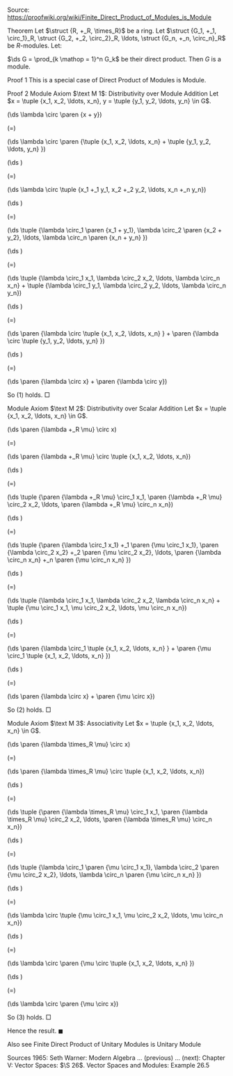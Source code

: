 # 

Source: https://proofwiki.org/wiki/Finite_Direct_Product_of_Modules_is_Module



Theorem
Let $\struct {R, +_R, \times_R}$ be a ring.
Let $\struct {G_1, +_1, \circ_1}_R, \struct {G_2, +_2, \circ_2}_R, \ldots, \struct {G_n, +_n, \circ_n}_R$ be $R$-modules.
Let:

$\ds G = \prod_{k \mathop = 1}^n G_k$
be their direct product.
Then $G$ is a module.


Proof 1
This is a special case of Direct Product of Modules is Module.


Proof 2
Module Axiom $\text M 1$: Distributivity over Module Addition
Let $x = \tuple {x_1, x_2, \ldots, x_n}, y = \tuple {y_1, y_2, \ldots, y_n} \in G$.














\(\ds \lambda \circ \paren {x + y}\)

\(=\)







\(\ds \lambda \circ \paren {\tuple {x_1, x_2, \ldots, x_n} + \tuple {y_1, y_2, \ldots, y_n} }\)




















\(\ds \)

\(=\)







\(\ds \lambda \circ \tuple {x_1 +_1 y_1, x_2 +_2 y_2, \ldots, x_n +_n y_n}\)




















\(\ds \)

\(=\)







\(\ds \tuple {\lambda \circ_1 \paren {x_1 + y_1}, \lambda \circ_2 \paren {x_2 + y_2}, \ldots, \lambda \circ_n \paren {x_n + y_n} }\)




















\(\ds \)

\(=\)







\(\ds \tuple {\lambda \circ_1 x_1, \lambda \circ_2 x_2, \ldots, \lambda \circ_n x_n} + \tuple {\lambda \circ_1 y_1, \lambda \circ_2 y_2, \ldots, \lambda \circ_n y_n}\)




















\(\ds \)

\(=\)







\(\ds \paren {\lambda \circ \tuple {x_1, x_2, \ldots, x_n} } + \paren {\lambda \circ \tuple {y_1, y_2, \ldots, y_n} }\)




















\(\ds \)

\(=\)







\(\ds \paren {\lambda \circ x} + \paren {\lambda \circ y}\)









So $(1)$ holds.
$\Box$


Module Axiom $\text M 2$: Distributivity over Scalar Addition
Let $x = \tuple {x_1, x_2, \ldots, x_n} \in G$.














\(\ds \paren {\lambda +_R \mu} \circ x\)

\(=\)







\(\ds \paren {\lambda +_R \mu} \circ \tuple {x_1, x_2, \ldots, x_n}\)




















\(\ds \)

\(=\)







\(\ds \tuple {\paren {\lambda +_R \mu} \circ_1 x_1, \paren {\lambda +_R \mu} \circ_2 x_2, \ldots, \paren {\lambda +_R \mu} \circ_n x_n}\)




















\(\ds \)

\(=\)







\(\ds \tuple {\paren {\lambda \circ_1 x_1} +_1 \paren {\mu \circ_1 x_1}, \paren {\lambda \circ_2 x_2} +_2 \paren {\mu \circ_2 x_2}, \ldots, \paren {\lambda \circ_n x_n} +_n \paren {\mu \circ_n x_n} }\)




















\(\ds \)

\(=\)







\(\ds \tuple {\lambda \circ_1 x_1, \lambda \circ_2 x_2, \lambda \circ_n x_n} + \tuple {\mu \circ_1 x_1, \mu \circ_2 x_2, \ldots, \mu \circ_n x_n}\)




















\(\ds \)

\(=\)







\(\ds \paren {\lambda \circ_1 \tuple {x_1, x_2, \ldots, x_n} } + \paren {\mu \circ_1 \tuple {x_1, x_2, \ldots, x_n} }\)




















\(\ds \)

\(=\)







\(\ds \paren {\lambda \circ x} + \paren {\mu \circ x}\)









So $(2)$ holds.
$\Box$


Module Axiom $\text M 3$: Associativity
Let $x = \tuple {x_1, x_2, \ldots, x_n} \in G$.














\(\ds \paren {\lambda \times_R \mu} \circ x\)

\(=\)







\(\ds \paren {\lambda \times_R \mu} \circ \tuple {x_1, x_2, \ldots, x_n}\)




















\(\ds \)

\(=\)







\(\ds \tuple {\paren {\lambda \times_R \mu} \circ_1 x_1, \paren {\lambda \times_R \mu} \circ_2 x_2, \ldots, \paren {\lambda \times_R \mu} \circ_n x_n}\)




















\(\ds \)

\(=\)







\(\ds \tuple {\lambda \circ_1 \paren {\mu \circ_1 x_1}, \lambda \circ_2 \paren {\mu \circ_2 x_2}, \ldots, \lambda \circ_n \paren {\mu \circ_n x_n} }\)




















\(\ds \)

\(=\)







\(\ds \lambda \circ \tuple {\mu \circ_1 x_1, \mu \circ_2 x_2, \ldots, \mu \circ_n x_n}\)




















\(\ds \)

\(=\)







\(\ds \lambda \circ \paren {\mu \circ \tuple {x_1, x_2, \ldots, x_n} }\)




















\(\ds \)

\(=\)







\(\ds \lambda \circ \paren {\mu \circ x}\)









So $(3)$ holds.
$\Box$

Hence the result.
$\blacksquare$


Also see
Finite Direct Product of Unitary Modules is Unitary Module


Sources
1965: Seth Warner: Modern Algebra ... (previous) ... (next): Chapter $\text {V}$: Vector Spaces: $\S 26$. Vector Spaces and Modules: Example $26.5$




